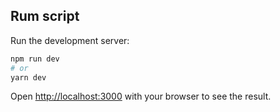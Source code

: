 ## Rum script

Run the development server:

```bash
npm run dev
# or
yarn dev
```

Open [http://localhost:3000](http://localhost:3000) with your browser to see the result.
